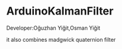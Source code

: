 # ArduinoKalmanFilter
Developer:Oğuzhan Yiğit,Osman Yiğit

it also combines madgwick quaternion filter
